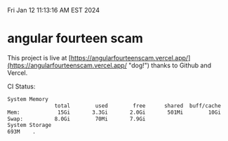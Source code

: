 Fri Jan 12 11:13:16 AM EST 2024

# angular fourteen scam


This project is live at [https://angularfourteenscam.vercel.app/](https://angularfourteenscam.vercel.app/ "dog!") thanks to Github and Vercel.

CI Status: 

```bash
System Memory
               total        used        free      shared  buff/cache   available
Mem:            15Gi       3.3Gi       2.0Gi       501Mi        10Gi        11Gi
Swap:          8.0Gi        70Mi       7.9Gi
System Storage
693M	.
